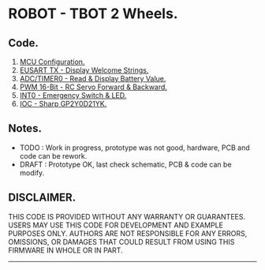 # ROBOT - TBOT 2 Wheels.

## Code.

1. [MCU Configuration.](https://github.com/tronixio/robot-tbot/blob/main/Code/configuration/)
2. [EUSART TX - Display Welcome Strings.](https://github.com/tronixio/robot-tbot/blob/main/Code/eusart/)
3. [ADC/TIMER0 - Read & Display Battery Value.](https://github.com/tronixio/robot-tbot/blob/main/Code/adc/)
4. [PWM 16-Bit - RC Servo Forward & Backward.](https://github.com/tronixio/robot-tbot/blob/main/Code/pwm/)
5. [INT0 - Emergency Switch & LED.](https://github.com/tronixio/robot-tbot/blob/main/Code/int0/)
6. [IOC - Sharp GP2Y0D21YK.](https://github.com/tronixio/robot-tbot/blob/main/Code/gp2y0d21yk/)

## Notes.

- TODO : Work in progress, prototype was not good, hardware, PCB and code can be rework.
- DRAFT : Prototype OK, last check schematic, PCB & code can be modify.

## DISCLAIMER.

THIS CODE IS PROVIDED WITHOUT ANY WARRANTY OR GUARANTEES.
USERS MAY USE THIS CODE FOR DEVELOPMENT AND EXAMPLE PURPOSES ONLY.
AUTHORS ARE NOT RESPONSIBLE FOR ANY ERRORS, OMISSIONS, OR DAMAGES THAT COULD
RESULT FROM USING THIS FIRMWARE IN WHOLE OR IN PART.

---
